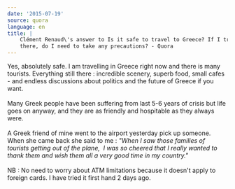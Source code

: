 ```yaml
---
date: '2015-07-19'
source: quora
language: en
title: |
    Clément Renaud\'s answer to Is it safe to travel to Greece? If I travel
    there, do I need to take any precautions? - Quora
---
```


Yes, absolutely safe. I am travelling in Greece right now and there is
many tourists. Everything still there : incredible scenery, superb food,
small cafes - and endless discussions about politics and the future of
Greece if you want.\
\
Many Greek people have been suffering from last 5-6 years of crisis but
life goes on anyway, and they are as friendly and hospitable as they
always were.\
\
A Greek friend of mine went to the airport yesterday pick up someone.
When she came back she said to me : *\"When I saw those families of
tourists getting out of the plane,  I was so cheered that I really
wanted to thank them and wish them all a very good time in my
country.\"*\
\
NB : No need to worry about ATM limitations because it doesn\'t apply to
foreign cards. I have tried it first hand 2 days ago.
